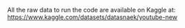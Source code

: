 All the raw data to run the code are available on Kaggle at: 
https://www.kaggle.com/datasets/datasnaek/youtube-new
